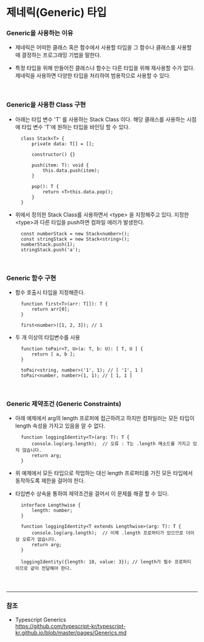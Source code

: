 # 제네릭(Generic) 타입

### Generic을 사용하는 이유

* 제네릭은 어떠한 클래스 혹은 함수에서 사용할 타입을 그 함수나 클래스를 사용할 때 결정하는 프로그래밍 기법을 말한다.

* 특정 타입을 위해 만들어진 클래스나 함수는 다른 타입을 위해 재사용할 수가 없다. 제네릭을 사용하면 다양한 타입을 처리하여 범용적으로 사용할 수 있다.

<br>

### Generic을 사용한 Class 구현

* 아래는 타입 변수 'T' 를 사용하는 Stack Class 이다. 해당 클래스를 사용하는 시점에 타입 변수 'T'에 원하는 타입을 바인딩 할 수 있다.  

        class Stack<T> {
            private data: T[] = [];
    
            constructor() {}
    
            push(item: T): void {
                this.data.push(item);
            }
    
            pop(): T {
                return <T>this.data.pop();
            }
        }

* 위에서 정의한 Stack Class를 사용하면서 <type\> 을 지정해주고 있다. 지정한 <type\>과 다른 타입을 push하면 컴파일 에러가 발생한다.

        const numberStack = new Stack<number>();
        const stringStack = new Stack<string>();
        numberStack.push(1);
        stringStack.push('a'); 

<br>

### Generic 함수 구현

* 함수 호출시 타입을 지정해준다.

        function first<T>(arr: T[]): T {
            return arr[0];
        }
    
        first<number>([1, 2, 3]); // 1

* 두 개 이상의 타입변수를 사용

        function toPair<T, U>(a: T, b: U): [ T, U ] {
            return [ a, b ];
        }
    
        toPair<string, number>('1', 1); // [ '1', 1 ]
        toPair<number, number>(1, 1); // [ 1, 1 ]
        
<br>

### Generic 제약조건 (Generic Constraints)

* 아래 예제에서 arg의 length 프로퍼에 접근하려고 하지만 컴파일러는 모든 타입이 length 속성을 가지고 있음을 알 수 없다.

        function loggingIdentity<T>(arg: T): T {
            console.log(arg.length);  // 오류 : T는 .length 메소드를 가지고 있지 않습니다.
            return arg;
        }
        
* 위 예제에서 모든 타입으로 작업하는 대신 length 프로퍼티를 가진 모든 타입에서 동작하도록 제한을 걸어야 한다.

* 타입변수 상속을 통하여 제약조건을 걸어서 이 문제를 해결 할 수 있다.

        interface Lengthwise {
            length: number;
        }
        
        function loggingIdentity<T extends Lengthwise>(arg: T): T {
            console.log(arg.length);  // 이제 .length 프로퍼티가 있으므로 더이상 오류가 없습니다.
            return arg;
        }
        
        loggingIdentity({length: 10, value: 3}); // length가 필수 프로퍼티 이므로 같이 전달해야 한다.
<br>

### 

***
 
### 참조
 
* Typescript Generics<br>
 <https://github.com/typescript-kr/typescript-kr.github.io/blob/master/pages/Generics.md>